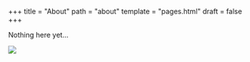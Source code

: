 +++
title = "About"
path = "about"
template = "pages.html"
draft = false
+++

Nothing here yet...

<img src="/reactions/sleepy_and_tired_Kanna.gif" />
